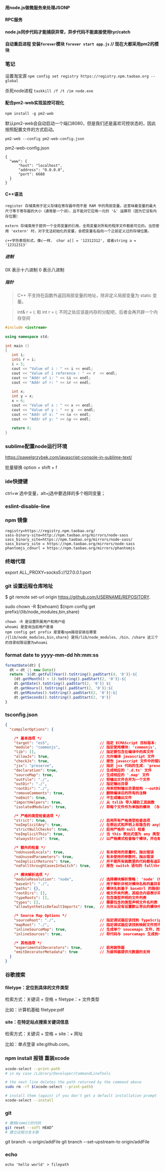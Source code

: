 #### 用node.js做微服务来处理JSONP
#### RPC服务
#### node.js同步代码才能捕获异常，异步代码不能直接使用tyr/catch
#### 自动重启进程 安装`forever`模块  `forever start app.js` // 现在大都采用pm2的模块

### 笔记
设置淘宝源 `npm config set registry https://registry.npm.taobao.org --global`

杀死node进程 `taskkill /f /t /im node.exe`
#### 配合pm2-web实现监控可视化
```
npm install -g pm2-web
```
默认pm2-web会自动启动一个端口8080，但是我们还是喜欢可控状态的，因此按照配置文件的方式启动。
```
pm2-web --config pm2-web-config.json
```
pm2-web-config.json
```
{
  "www": {
      "host": "localhost",
      "address": "0.0.0.0",
      "port": 6688
  }                         
}
```

#### C++语法

```
register 存储类用于定义存储在寄存器中而不是 RAM 中的局部变量。这意味着变量的最大尺寸等于寄存器的大小（通常是一个词），且不能对它应用一元的 '&' 运算符（因为它没有内存位置）

extern 存储类用于提供一个全局变量的引用，全局变量对所有的程序文件都是可见的。当您使用 'extern' 时，对于无法初始化的变量，会把变量名指向一个之前定义过的存储位置。

c++字符表现形式，像c一样， char a[] = '12312312', 或者string a = '12312313'

```

##### 进制
0X 表示十六进制 0 表示八进制

##### 指针

> C++ 不支持在函数外返回局部变量的地址，除非定义局部变量为 static 变量。

> int& r = i; 和 int r = i; 不同之处应该是内存的分配吧，后者会再开辟一个内存空间

```c++
#include <iostream>
 
using namespace std;
 
int main ()
{
   int i;
   int& r = i;
   i = 5;
   cout << "Value of i : " << i << endl;
   cout << "Value of i reference : " << r  << endl;
   cout << "Addr of i: " << &i << endl;
   cout << "Addr of r: " << &r << endl;
   
   int x;
   int y = x;
   x = 6;
   cout << "Value of x : " << x << endl;
   cout << "Value of y : " << y  << endl;
   cout << "Addr of x: " << &x << endl;
   cout << "Addr of y: " << &y << endl;
 
   return 0;
}

```
### sublime配置node运行环境
https://pawelgrzybek.com/javascript-console-in-sublime-text/

批量替换 option + shift + f

### ide快捷键
ctrl+w 选中变量，alt+j选中要选择的多个相同变量；

### eslint-disable-line

### npm 镜像
```
registry=https://registry.npm.taobao.org/
sass-binary-site=http://npm.taobao.org/mirrors/node-sass
sass_binary_site=https://npm.taobao.org/mirrors/node-sass/
sass_binary_site = https://npm.taobao.org/mirrors/node-sass
phantomjs_cdnurl = https://npm.taobao.org/mirrors/phantomjs
```

### 终端代理
export ALL_PROXY=socks5://127.0.0.1:port

### git 设置远程仓库地址
$ git remote set-url origin https://github.com/USERNAME/REPOSITORY.

sudo chown -R $(whoami) $(npm config get prefix)/{lib/node_modules,bin,share}

```
chown -R 是设置所属用户和用户组
whoami 是查询当前用户是谁
npm config get prefix 是查看npm路径安装在哪里
/{lib/node_modules,bin,share} 是将/lib/node_modules、/bin、/share 这三个的目录权限设置为whoami
```

### format date to yyyy-mm-dd hh:mm:ss

```javascript
formatDate(dt) {
  dt = dt || new Date()
  return `${dt.getFullYear().toString().padStart(4, '0')}-${
    (dt.getMonth() + 1).toString().padStart(2, '0')}-${
    dt.getDate().toString().padStart(2, '0')} ${
    dt.getHours().toString().padStart(2, '0')}:${
    dt.getMinutes().toString().padStart(2, '0')}:${
    dt.getSeconds().toString().padStart(2, '0')}`
}
```

### tsconfig.json
```json
{
  "compilerOptions": {

    /* 基本选项 */
    "target": "es5",                       // 指定 ECMAScript 目标版本: 'ES3' (default), 'ES5', 'ES6'/'ES2015', 'ES2016', 'ES2017', or 'ESNEXT'
    "module": "commonjs",                  // 指定使用模块: 'commonjs', 'amd', 'system', 'umd' or 'es2015'
    "lib": [],                             // 指定要包含在编译中的库文件
    "allowJs": true,                       // 允许编译 javascript 文件
    "checkJs": true,                       // 报告 javascript 文件中的错误
    "jsx": "preserve",                     // 指定 jsx 代码的生成: 'preserve', 'react-native', or 'react'
    "declaration": true,                   // 生成相应的 '.d.ts' 文件
    "sourceMap": true,                     // 生成相应的 '.map' 文件
    "outFile": "./",                       // 将输出文件合并为一个文件
    "outDir": "./",                        // 指定输出目录
    "rootDir": "./",                       // 用来控制输出目录结构 --outDir.
    "removeComments": true,                // 删除编译后的所有的注释
    "noEmit": true,                        // 不生成输出文件
    "importHelpers": true,                 // 从 tslib 导入辅助工具函数
    "isolatedModules": true,               // 将每个文件作为单独的模块 （与 'ts.transpileModule' 类似）.

    /* 严格的类型检查选项 */
    "strict": true,                        // 启用所有严格类型检查选项
    "noImplicitAny": true,                 // 在表达式和声明上有隐含的 any类型时报错
    "strictNullChecks": true,              // 启用严格的 null 检查
    "noImplicitThis": true,                // 当 this 表达式值为 any 类型的时候，生成一个错误
    "alwaysStrict": true,                  // 以严格模式检查每个模块，并在每个文件里加入 'use strict'

    /* 额外的检查 */
    "noUnusedLocals": true,                // 有未使用的变量时，抛出错误
    "noUnusedParameters": true,            // 有未使用的参数时，抛出错误
    "noImplicitReturns": true,             // 并不是所有函数里的代码都有返回值时，抛出错误
    "noFallthroughCasesInSwitch": true,    // 报告 switch 语句的 fallthrough 错误。（即，不允许 switch 的 case 语句贯穿）

    /* 模块解析选项 */
    "moduleResolution": "node",            // 选择模块解析策略： 'node' (Node.js) or 'classic' (TypeScript pre-1.6)
    "baseUrl": "./",                       // 用于解析非相对模块名称的基目录
    "paths": {},                           // 模块名到基于 baseUrl 的路径映射的列表
    "rootDirs": [],                        // 根文件夹列表，其组合内容表示项目运行时的结构内容
    "typeRoots": [],                       // 包含类型声明的文件列表
    "types": [],                           // 需要包含的类型声明文件名列表
    "allowSyntheticDefaultImports": true,  // 允许从没有设置默认导出的模块中默认导入。

    /* Source Map Options */
    "sourceRoot": "./",                    // 指定调试器应该找到 TypeScript 文件而不是源文件的位置
    "mapRoot": "./",                       // 指定调试器应该找到映射文件而不是生成文件的位置
    "inlineSourceMap": true,               // 生成单个 soucemaps 文件，而不是将 sourcemaps 生成不同的文件
    "inlineSources": true,                 // 将代码与 sourcemaps 生成到一个文件中，要求同时设置了 --inlineSourceMap 或 --sourceMap 属性

    /* 其他选项 */
    "experimentalDecorators": true,        // 启用装饰器
    "emitDecoratorMetadata": true          // 为装饰器提供元数据的支持
  }
}
```
### 谷歌搜索
#### filetype：定位到具体的文件类型
检索方式：关键词 + 空格 + filetype：+ 文件类型

比如：计算机基础 filetype:pdf 

#### site：在特定站点搜索关键词信息
检索方式：关键词 + 空格 + site：+ 网址

比如：单点登录 ​site:github.com​。

### npm install 报错 重装xcode
```bash
xcode-select --print-path
# in my case /Library/Developer/CommandLineTools

# the next line deletes the path returned by the command above
sudo rm -rf $(xcode-select --print-path)

# install them (again) if you don't get a default installation prompt
xcode-select --install

```

### git 
```bash
# 撤销commit的代码
git reset --soft HEAD^ 
# 建立远程分支关联
```
git branch -u origin/addFile
git branch --set-upstream-to origin/addFile

### echo
```
echo 'hello world' > filepath
```
